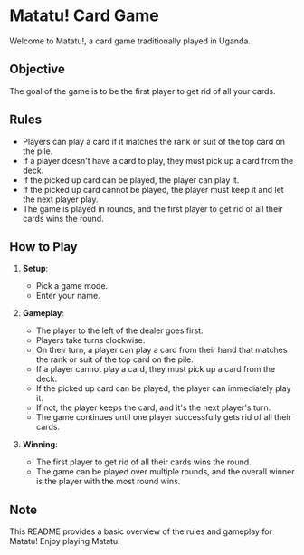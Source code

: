 # Matatu! Card Game

Welcome to Matatu!, a card game traditionally played in Uganda. 

## Objective

The goal of the game is to be the first player to get rid of all your cards.

## Rules

- Players can play a card if it matches the rank or suit of the top card on the pile.
- If a player doesn't have a card to play, they must pick up a card from the deck.
- If the picked up card can be played, the player can play it.
- If the picked up card cannot be played, the player must keep it and let the next player play.
- The game is played in rounds, and the first player to get rid of all their cards wins the round.

## How to Play

1. **Setup**: 
   - Pick a game mode.
   - Enter your name.

2. **Gameplay**:
   - The player to the left of the dealer goes first.
   - Players take turns clockwise.
   - On their turn, a player can play a card from their hand that matches the rank or suit of the top card on the pile. 
   - If a player cannot play a card, they must pick up a card from the deck.
   - If the picked up card can be played, the player can immediately play it.
   - If not, the player keeps the card, and it's the next player's turn.
   - The game continues until one player successfully gets rid of all their cards.

3. **Winning**:
   - The first player to get rid of all their cards wins the round.
   - The game can be played over multiple rounds, and the overall winner is the player with the most round wins.

## Note
This README provides a basic overview of the rules and gameplay for Matatu!
Enjoy playing Matatu!
